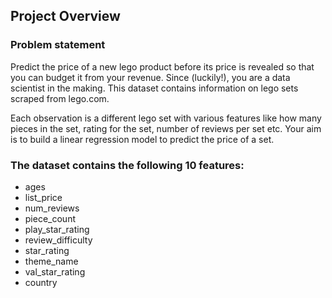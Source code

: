 ## Project Overview

### Problem statement
Predict the price of a new lego product before its price is revealed so that you can budget it from your revenue. Since (luckily!), you are a data scientist in the making. This dataset contains information on lego sets scraped from lego.com. 

Each observation is a different lego set with various features like how many pieces in the set, rating for the set, number of reviews per set etc. Your aim is to build a linear regression model to predict the price of a set.

### The dataset contains the following 10 features:
- ages
- list_price	
- num_reviews	
- piece_count	
- play_star_rating	
- review_difficulty	
- star_rating	
- theme_name	
- val_star_rating	
- country
